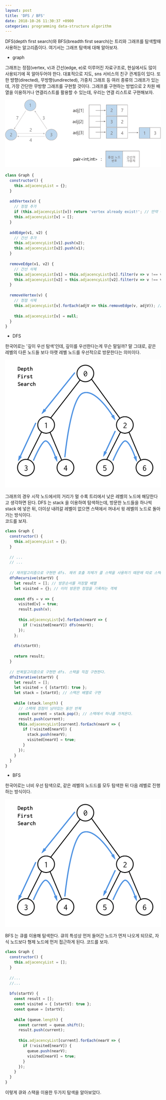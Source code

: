 ```yaml
---
layout: post
title: 'DFS / BFS'
date: 2018-10-26 11:30:37 +0900
categories: programming data-structure algorithm
---
```


DFS(depth first search)와 BFS(breadth first search)는 트리와 그래프를 탐색할때 사용하는 알고리즘이다. 여기서는 그래프 탐색에 대해 알아보자.

- graph

그래프는 정점(vertex, v)과 간선(edge, e)로 이루어진 자료구조로, 현실에서도 많이 사용되기에 꼭 알아두어야 한다. 대표적으로 지도, sns 서비스의 친구 관계등이 있다. 또한 뱡향(directed), 무방향(undirected), 가중치 그래프 등 여러 종류의 그래프가 있는데, 가장 간단한 무방향 그래프를 구현할 것이다. 그래프를 구현하는 방법으로 2 차원 배열을 이용하거나 연결리스트를 활용할 수 있는데, 우리는 연결 리스트로 구현해보자.

<img src='/assets/images/graph-adjacency.png'>

```javascript
class Graph {
  constructor() {
    this.adjacencyList = {};
  }

  addVertex(v) {
    // 정점 추가
    if (this.adjacencyList[v]) return 'vertex already exist!'; // 만약 이미 존재하는 정점일경우 종료
    this.adjacencyList[v] = [];
  }

  addEdge(v1, v2) {
    // 간선 추가
    this.adjacencyList[v1].push(v2);
    this.adjacencyList[v2].push(v1);
  }

  removeEdge(v1, v2) {
    // 간선 삭제
    this.adjacencyList[v1] = this.adjacencyList[v1].filter(v => v !== v2);
    this.adjacencyList[v2] = this.adjacencyList[v2].filter(v => v !== v1);
  }

  removeVertex(v) {
    // 정점 삭제
    this.adjacencyList[v].forEach(adjV => this.removeEdge(v, adjV)); // 삭제할 정점과 연결된 간선들 모두 삭제

    this.adjacencyList[v] = null;
  }
}
```

- DFS

한국어로는 '깊이 우선 탐색'인데, 깊이를 우선한다는게 무슨 말일까? 말 그대로, 같은 레벨의 다른 노드들 보다 아랫 레벨 노드를 우선적으로 방문한다는 의미이다.

<img src='/assets/images/dfs.png'>

그래프의 경우 시작 노드에서의 거리가 멀 수록 트리에서 낮은 레벨의 노드에 해당한다고 생각하면 된다. DFS 는 stack 을 이용하여 탐색하는데, 방문한 노드들을 하나씩 stack 에 넣은 뒤, 더이상 내려갈 레벨이 없으면 스택에서 꺼내서 윗 레벨의 노드로 돌아가는 방식이다.<br>
코드를 보자.

```javascript
class Graph {
  constructor() {
    this.adjacencyList = {};
  }

  // ...
  // ...

  // 재귀알고리즘으로 구현한 dfs. 재귀 호출 자체가 콜 스택을 사용하기 때문에 따로 스택을 구현할 필요가 없다.
  dfsRecursive(startV) {
    let result = []; // 방문순서를 저장할 배열
    let visited = {}; // 이미 방문한 정점을 기록하는 객체

    const dfs = v => {
      visited[v] = true;
      result.push(v);

      this.adjacencyList[v].forEach(nearV => {
        if (!visited[nearV]) dfs(nearV);
      });
    };

    dfs(startV);

    return result;
  }

  // 반복알고리즘으로 구현한 dfs. 스택을 직접 구현한다.
  dfsIterative(startV) {
    let result = [];
    let visited = { [startV]: true };
    let stack = [startV]; // 스택은 배열로 구현

    while (stack.length) {
      // 스택에 정점이 남아있는 동안 반복
      const current = stack.pop(); // 스택에서 하나를 가져온다.
      result.push(current);
      this.adjacencyList[current].forEach(nearV => {
        if (!visited[nearV]) {
          stack.push(nearV);
          visited[nearV] = true;
        }
      });
    }
  }
}
```

- BFS

한국어로는 너비 우선 탐색으로, 같은 레벨의 노드드를 모두 탐색한 뒤 다음 레벨로 진행하는 방식이다.

<img src='/assets/images/bfs.png'>

BFS 는 큐를 이용해 탐색한다. 큐의 특성상 먼저 들어간 노드가 먼저 나오게 되므로, 자식 노드보다 형제 노드에 먼저 접근하게 된다. 코드를 보자.

```javascript
class Graph {
  constructor() {
    this.adjacencyList = [];
  }

  //...
  //...

  bfs(startV) {
    const result = [];
    const visited = { [startV]: true };
    const queue = [startV];

    while (queue.length) {
      const current = queue.shift();
      result.push(current);

      this.adjacencyList[current].forEach(nearV => {
        if (!visited[nearV]) {
          queue.push(nearV);
          visited[nearV] = true;
        }
      });
    }
  }
}
```

이렇게 큐와 스택을 이용한 두가지 탐색을 알아보았다.
